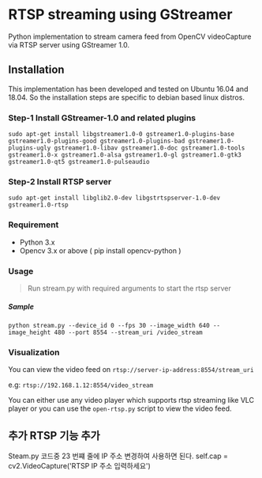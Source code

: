 # RTSP streaming using GStreamer

Python implementation to stream camera feed from OpenCV videoCapture via RTSP server using GStreamer 1.0.

## Installation

This implementation has been developed and tested on Ubuntu 16.04 and 18.04. So the installation steps are specific to debian based linux distros.

### Step-1 Install GStreamer-1.0 and related plugins
    sudo apt-get install libgstreamer1.0-0 gstreamer1.0-plugins-base gstreamer1.0-plugins-good gstreamer1.0-plugins-bad gstreamer1.0-plugins-ugly gstreamer1.0-libav gstreamer1.0-doc gstreamer1.0-tools gstreamer1.0-x gstreamer1.0-alsa gstreamer1.0-gl gstreamer1.0-gtk3 gstreamer1.0-qt5 gstreamer1.0-pulseaudio
### Step-2 Install RTSP server
    sudo apt-get install libglib2.0-dev libgstrtspserver-1.0-dev gstreamer1.0-rtsp
### Requirement
- Python 3.x
- Opencv 3.x or above ( pip install opencv-python )

### Usage
> Run stream.py with required arguments to start the rtsp server
##### Sample 
    python stream.py --device_id 0 --fps 30 --image_width 640 --image_height 480 --port 8554 --stream_uri /video_stream
    
### Visualization

You can view the video feed on `rtsp://server-ip-address:8554/stream_uri`

e.g: `rtsp://192.168.1.12:8554/video_stream`

You can either use any video player which supports rtsp streaming like VLC player or you can use the `open-rtsp.py` script to view the video feed.

## 추가 RTSP 기능 추가

Steam.py 코드중 23 번쨰 줄에 IP 주소 변경하여 사용하면 된다.
 self.cap = cv2.VideoCapture('RTSP IP 주소 입력하세요')
